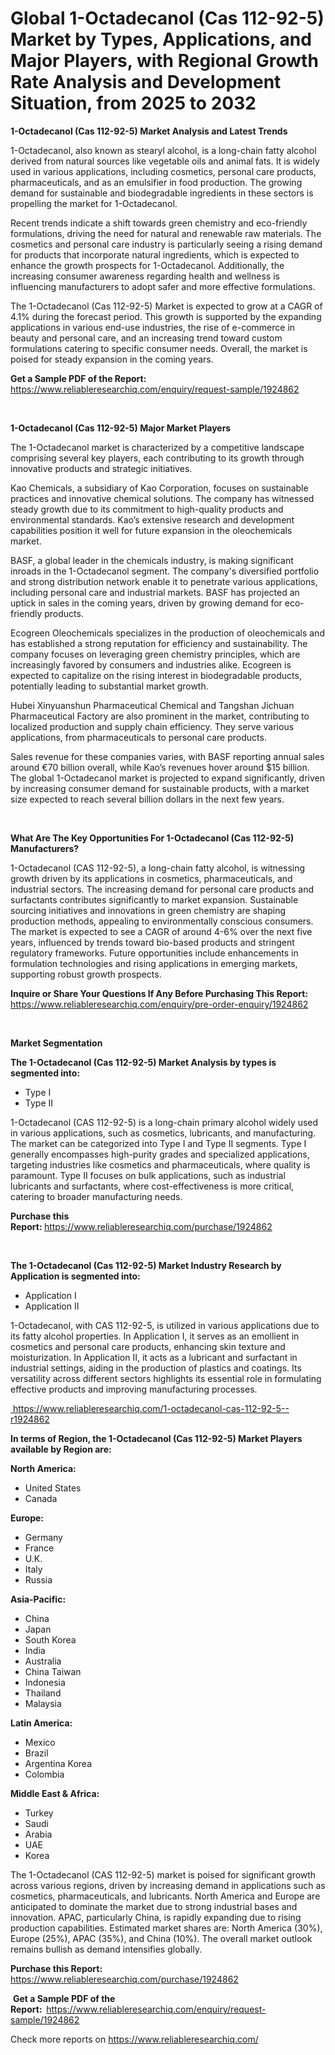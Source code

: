 <p><h1>Global 1-Octadecanol (Cas 112-92-5) Market by Types, Applications, and Major Players, with Regional Growth Rate Analysis and Development Situation, from 2025 to 2032</h1></p><p><strong>1-Octadecanol (Cas 112-92-5) Market Analysis and Latest Trends</strong></p>
<p><p>1-Octadecanol, also known as stearyl alcohol, is a long-chain fatty alcohol derived from natural sources like vegetable oils and animal fats. It is widely used in various applications, including cosmetics, personal care products, pharmaceuticals, and as an emulsifier in food production. The growing demand for sustainable and biodegradable ingredients in these sectors is propelling the market for 1-Octadecanol. </p><p>Recent trends indicate a shift towards green chemistry and eco-friendly formulations, driving the need for natural and renewable raw materials. The cosmetics and personal care industry is particularly seeing a rising demand for products that incorporate natural ingredients, which is expected to enhance the growth prospects for 1-Octadecanol. Additionally, the increasing consumer awareness regarding health and wellness is influencing manufacturers to adopt safer and more effective formulations.</p><p>The 1-Octadecanol (Cas 112-92-5) Market is expected to grow at a CAGR of 4.1% during the forecast period. This growth is supported by the expanding applications in various end-use industries, the rise of e-commerce in beauty and personal care, and an increasing trend toward custom formulations catering to specific consumer needs. Overall, the market is poised for steady expansion in the coming years.</p></p>
<p><strong>Get a Sample PDF of the Report:&nbsp;</strong> <a href="https://www.reliableresearchiq.com/enquiry/request-sample/1924862?utm_campaign=3282&utm_medium=2&utm_source=Github&utm_content=ia&utm_term=28032025&utm_id=1-octadecanol-cas-112-92-5">https://www.reliableresearchiq.com/enquiry/request-sample/1924862</a></p>
<p>&nbsp;</p>
<p><strong>1-Octadecanol (Cas 112-92-5) Major Market Players</strong></p>
<p><p>The 1-Octadecanol market is characterized by a competitive landscape comprising several key players, each contributing to its growth through innovative products and strategic initiatives. </p><p>Kao Chemicals, a subsidiary of Kao Corporation, focuses on sustainable practices and innovative chemical solutions. The company has witnessed steady growth due to its commitment to high-quality products and environmental standards. Kao’s extensive research and development capabilities position it well for future expansion in the oleochemicals market.</p><p>BASF, a global leader in the chemicals industry, is making significant inroads in the 1-Octadecanol segment. The company's diversified portfolio and strong distribution network enable it to penetrate various applications, including personal care and industrial markets. BASF has projected an uptick in sales in the coming years, driven by growing demand for eco-friendly products.</p><p>Ecogreen Oleochemicals specializes in the production of oleochemicals and has established a strong reputation for efficiency and sustainability. The company focuses on leveraging green chemistry principles, which are increasingly favored by consumers and industries alike. Ecogreen is expected to capitalize on the rising interest in biodegradable products, potentially leading to substantial market growth.</p><p>Hubei Xinyuanshun Pharmaceutical Chemical and Tangshan Jichuan Pharmaceutical Factory are also prominent in the market, contributing to localized production and supply chain efficiency. They serve various applications, from pharmaceuticals to personal care products.</p><p>Sales revenue for these companies varies, with BASF reporting annual sales around €70 billion overall, while Kao’s revenues hover around $15 billion. The global 1-Octadecanol market is projected to expand significantly, driven by increasing consumer demand for sustainable products, with a market size expected to reach several billion dollars in the next few years.</p></p>
<p>&nbsp;</p>
<p><strong>What Are The Key Opportunities For 1-Octadecanol (Cas 112-92-5) Manufacturers?</strong></p>
<p><p>1-Octadecanol (CAS 112-92-5), a long-chain fatty alcohol, is witnessing growth driven by its applications in cosmetics, pharmaceuticals, and industrial sectors. The increasing demand for personal care products and surfactants contributes significantly to market expansion. Sustainable sourcing initiatives and innovations in green chemistry are shaping production methods, appealing to environmentally conscious consumers. The market is expected to see a CAGR of around 4-6% over the next five years, influenced by trends toward bio-based products and stringent regulatory frameworks. Future opportunities include enhancements in formulation technologies and rising applications in emerging markets, supporting robust growth prospects.</p></p>
<p><strong>Inquire or Share Your Questions If Any Before Purchasing This Report:</strong> <a href="https://www.reliableresearchiq.com/enquiry/pre-order-enquiry/1924862?utm_campaign=3282&utm_medium=2&utm_source=Github&utm_content=ia&utm_term=28032025&utm_id=1-octadecanol-cas-112-92-5">https://www.reliableresearchiq.com/enquiry/pre-order-enquiry/1924862</a></p>
<p>&nbsp;</p>
<p><strong>Market Segmentation</strong></p>
<p><strong>The 1-Octadecanol (Cas 112-92-5) Market Analysis by types is segmented into:</strong></p>
<p><ul><li>Type I</li><li>Type II</li></ul></p>
<p><p>1-Octadecanol (CAS 112-92-5) is a long-chain primary alcohol widely used in various applications, such as cosmetics, lubricants, and manufacturing. The market can be categorized into Type I and Type II segments. Type I generally encompasses high-purity grades and specialized applications, targeting industries like cosmetics and pharmaceuticals, where quality is paramount. Type II focuses on bulk applications, such as industrial lubricants and surfactants, where cost-effectiveness is more critical, catering to broader manufacturing needs.</p></p>
<p><strong>Purchase this Report:&nbsp;</strong><a href="https://www.reliableresearchiq.com/purchase/1924862?utm_campaign=3282&utm_medium=2&utm_source=Github&utm_content=ia&utm_term=28032025&utm_id=1-octadecanol-cas-112-92-5">https://www.reliableresearchiq.com/purchase/1924862</a></p>
<p>&nbsp;</p>
<p><strong>The 1-Octadecanol (Cas 112-92-5) Market Industry Research by Application is segmented into:</strong></p>
<p><ul><li>Application I</li><li>Application II</li></ul></p>
<p><p>1-Octadecanol, with CAS 112-92-5, is utilized in various applications due to its fatty alcohol properties. In Application I, it serves as an emollient in cosmetics and personal care products, enhancing skin texture and moisturization. In Application II, it acts as a lubricant and surfactant in industrial settings, aiding in the production of plastics and coatings. Its versatility across different sectors highlights its essential role in formulating effective products and improving manufacturing processes.</p></p>
<p><a href="https://www.reliableresearchiq.com/1-octadecanol-cas-112-92-5--r1924862?utm_campaign=3282&utm_medium=2&utm_source=Github&utm_content=ia&utm_term=28032025&utm_id=1-octadecanol-cas-112-92-5">&nbsp;https://www.reliableresearchiq.com/1-octadecanol-cas-112-92-5--r1924862</a></p>
<p><strong>In terms of Region, the 1-Octadecanol (Cas 112-92-5) Market Players available by Region are:</strong></p>
<p>
    <p> <strong> North America: </strong>
        <ul>
            <li>United States</li>
            <li>Canada</li>
        </ul>
        </p> 
    <p> <strong> Europe: </strong>
        <ul>
            <li>Germany</li>
            <li>France</li>
            <li>U.K.</li>
            <li>Italy</li>
            <li>Russia</li>
        </ul>
        </p> 
    <p> <strong> Asia-Pacific: </strong>
        <ul>
            <li>China</li>
            <li>Japan</li>
            <li>South Korea</li>
            <li>India</li>
            <li>Australia</li>
            <li>China Taiwan</li>
            <li>Indonesia</li>
            <li>Thailand</li>
            <li>Malaysia</li>
        </ul>
        </p> 
    <p> <strong> Latin America: </strong>
        <ul>
            <li>Mexico</li>
            <li>Brazil</li>
            <li>Argentina Korea</li>
            <li>Colombia</li>
        </ul>
        </p> 
    <p> <strong> Middle East & Africa: </strong>
        <ul>
            <li>Turkey</li>
            <li>Saudi</li>
            <li>Arabia</li>
            <li>UAE</li>
            <li>Korea</li>
        </ul>
    </p>
    </p>
<p><p>The 1-Octadecanol (CAS 112-92-5) market is poised for significant growth across various regions, driven by increasing demand in applications such as cosmetics, pharmaceuticals, and lubricants. North America and Europe are anticipated to dominate the market due to strong industrial bases and innovation. APAC, particularly China, is rapidly expanding due to rising production capabilities. Estimated market shares are: North America (30%), Europe (25%), APAC (35%), and China (10%). The overall market outlook remains bullish as demand intensifies globally.</p></p>
<p><strong>Purchase this Report: </strong><a href="https://www.reliableresearchiq.com/purchase/1924862?utm_campaign=3282&utm_medium=2&utm_source=Github&utm_content=ia&utm_term=28032025&utm_id=1-octadecanol-cas-112-92-5">https://www.reliableresearchiq.com/purchase/1924862</a></p>
<p>&nbsp;<strong>Get a Sample PDF of the Report:&nbsp;&nbsp;</strong><a href="https://www.reliableresearchiq.com/enquiry/request-sample/1924862?utm_campaign=3282&utm_medium=2&utm_source=Github&utm_content=ia&utm_term=28032025&utm_id=1-octadecanol-cas-112-92-5">https://www.reliableresearchiq.com/enquiry/request-sample/1924862</a></p>
<p><strong></strong></p>
<p>Check more reports on <a href="https://www.reliableresearchiq.com/?utm_campaign=3282&utm_medium=2&utm_source=Github&utm_content=ia&utm_term=28032025&utm_id=1-octadecanol-cas-112-92-5">https://www.reliableresearchiq.com/</a></p>
